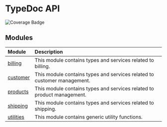 # TypeDoc API

![Coverage Badge](/img/coverage.svg)

## Modules

| Module | Description |
| :------ | :------ |
| [billing](billing/index.md) | This module contains types and services related to billing. |
| [customer](customer/index.md) | This module contains types and services related to customer management. |
| [products](products/index.md) | This module contains types and services related to product management. |
| [shipping](shipping/index.md) | This module contains types and services related to shipping. |
| [utilities](utilities/index.md) | This module contains generic utility functions. |

